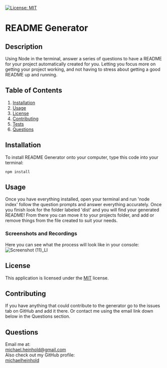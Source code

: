 
  [![License: MIT](https://img.shields.io/badge/License-MIT-yellow.svg)](https://opensource.org/licenses/MIT)
  # README Generator
  ## Description
  Using Node in the terminal, answer a series of questions to have a README for your project automatically created for you. Letting you focus more on getting your project working, and not having to stress about getting a good README up and running.
  ## Table of Contents
  1. [Installation](#installation)
  2. [Usage](#usage)
  3. [License](#license)
  4. [Contributing](#contributing)
  5. [Tests](#tests)
  6. [Questions](#questions)

  ## Installation
  To install README Generator onto your computer, type this code into your terminal:
  ```
  npm install
  ```

  ## Usage
  Once you have everything installed, open your terminal and run 'node index' follow the question prompts and answer everything accurately. Once you finish look for the folder labeled 'dist' and you will find your generated README! From there you can move it to your projects folder, and add or remove things from the file created to suit your needs.
  
  ### Screenshots and Recordings
  Here you can see what the process will look like in your console:
  ![Screenshot (11)_LI](https://user-images.githubusercontent.com/86388353/133896079-3ac2668f-4107-4e5e-91b5-5925728e5bb3.jpg)

  ## License
  This application is licensed under the [MIT](https://spdx.org/licenses/MIT.html) license.
  
  ## Contributing
  If you have anything that could contribute to the generator go to the issues tab on GitHub and add it there. Or contact me using the email link down below in the Questions section.

  ## Questions
  Email me at: \
  [michael.heinhold@gmail.com](michael.heinhold@gmail.com)\
  Also check out my GitHub profile:\
  [michaelheinhold](https://github.com/michaelheinhold)
